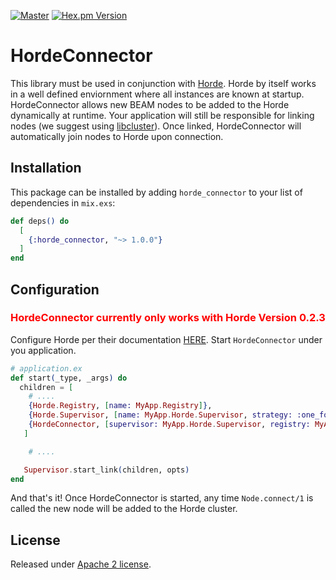 [![Master](https://travis-ci.org/smartcitiesdata/horde_connector.svg?branch=master)](https://travis-ci.org/smartcitiesdata/horde_connector)
[![Hex.pm Version](http://img.shields.io/hexpm/v/horde_connector.svg?style=flat)](https://hex.pm/packages/horde_connector)

# HordeConnector

This library must be used in conjunction with [Horde](https://github.com/derekkraan/horde).
Horde by itself works in a well defined enviornment where all instances are known at startup.
HordeConnector allows new BEAM nodes to be added to the Horde dynamically at runtime.
Your application will still be responsible for linking nodes (we suggest using [libcluster](https://hexdocs.pm/libcluster/readme.html)).
Once linked, HordeConnector will automatically join nodes to Horde upon connection.

## Installation

This package can be installed by adding `horde_connector` to your list of dependencies in `mix.exs`:

```elixir
def deps() do
  [
    {:horde_connector, "~> 1.0.0"}
  ]
end
```

## Configuration

### <span style="color:red">HordeConnector currently only works with Horde Version 0.2.3</span>
Configure Horde per their documentation [HERE](https://github.com/derekkraan/horde).
Start `HordeConnector` under you application.
```elixir
# application.ex
def start(_type, _args) do
  children = [
    # ....
    {Horde.Registry, [name: MyApp.Registry]},
    {Horde.Supervisor, [name: MyApp.Horde.Supervisor, strategy: :one_for_one]},
    {HordeConnector, [supervisor: MyApp.Horde.Supervisor, registry: MyApp.Registry]}
   ]

    # ....

   Supervisor.start_link(children, opts)
end
```

And that's it! Once HordeConnector is started, any time `Node.connect/1` is called the new node will be added to the Horde cluster.

## License
Released under [Apache 2 license](https://github.com/SmartColumbusOS/horde_connector/blob/master/LICENSE).
